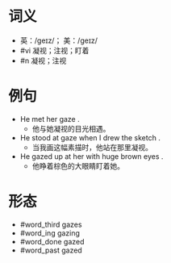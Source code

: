 # 词义
- 英：/ɡeɪz/； 美：/ɡeɪz/
- #vi 凝视；注视；盯着
- #n 凝视；注视
# 例句
- He met her gaze .
	- 他与她凝视的目光相遇。
- He stood at gaze when I drew the sketch .
	- 当我画这幅素描时，他站在那里凝视。
- He gazed up at her with huge brown eyes .
	- 他睁着棕色的大眼睛盯着她。
# 形态
- #word_third gazes
- #word_ing gazing
- #word_done gazed
- #word_past gazed
